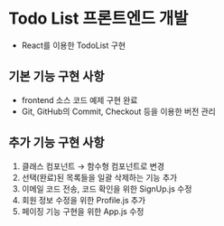 # Todo List 프론트엔드 개발

- React를 이용한 TodoList 구현

## 기본 기능 구현 사항

- frontend 소스 코드 예제 구현 완료
- Git, GitHub의 Commit, Checkout 등을 이용한 버전 관리

## 추가 기능 구현 사항

1. 클래스 컴포넌트 → 함수형 컴포넌트로 변경
2. 선택(완료)된 목록들을 일괄 삭제하는 기능 추가
3. 이메일 코드 전송, 코드 확인을 위한 SignUp.js 수정
4. 회원 정보 수정을 위한 Profile.js 추가
5. 페이징 기능 구현을 위한 App.js 수정
